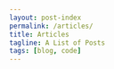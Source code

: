 ```yaml
---
layout: post-index
permalink: /articles/
title: Articles
tagline: A List of Posts
tags: [blog, code]
---
```

